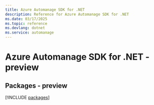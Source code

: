 ```yaml
---
title: Azure Automanage SDK for .NET
description: Reference for Azure Automanage SDK for .NET
ms.date: 03/17/2025
ms.topic: reference
ms.devlang: dotnet
ms.service: automanage
---
```

# Azure Automanage SDK for .NET - preview
## Packages - preview
[!INCLUDE [packages](automanage-index.md)]